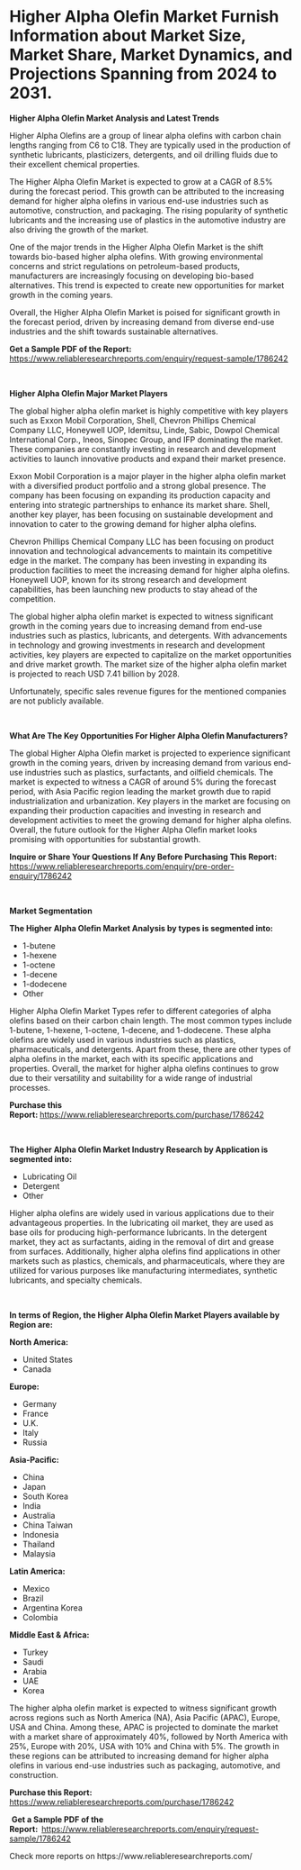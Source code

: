 <p><h1>Higher Alpha Olefin Market Furnish Information about Market Size, Market Share, Market Dynamics, and Projections Spanning from 2024 to 2031.</h1></p><p><strong>Higher Alpha Olefin Market Analysis and Latest Trends</strong></p>
<p><p>Higher Alpha Olefins are a group of linear alpha olefins with carbon chain lengths ranging from C6 to C18. They are typically used in the production of synthetic lubricants, plasticizers, detergents, and oil drilling fluids due to their excellent chemical properties.</p><p>The Higher Alpha Olefin Market is expected to grow at a CAGR of 8.5% during the forecast period. This growth can be attributed to the increasing demand for higher alpha olefins in various end-use industries such as automotive, construction, and packaging. The rising popularity of synthetic lubricants and the increasing use of plastics in the automotive industry are also driving the growth of the market.</p><p>One of the major trends in the Higher Alpha Olefin Market is the shift towards bio-based higher alpha olefins. With growing environmental concerns and strict regulations on petroleum-based products, manufacturers are increasingly focusing on developing bio-based alternatives. This trend is expected to create new opportunities for market growth in the coming years.</p><p>Overall, the Higher Alpha Olefin Market is poised for significant growth in the forecast period, driven by increasing demand from diverse end-use industries and the shift towards sustainable alternatives.</p></p>
<p><strong>Get a Sample PDF of the Report:&nbsp;</strong> <a href="https://www.reliableresearchreports.com/enquiry/request-sample/1786242">https://www.reliableresearchreports.com/enquiry/request-sample/1786242</a></p>
<p>&nbsp;</p>
<p><strong>Higher Alpha Olefin Major Market Players</strong></p>
<p><p>The global higher alpha olefin market is highly competitive with key players such as Exxon Mobil Corporation, Shell, Chevron Phillips Chemical Company LLC, Honeywell UOP, Idemitsu, Linde, Sabic, Dowpol Chemical International Corp., Ineos, Sinopec Group, and IFP dominating the market. These companies are constantly investing in research and development activities to launch innovative products and expand their market presence.</p><p>Exxon Mobil Corporation is a major player in the higher alpha olefin market with a diversified product portfolio and a strong global presence. The company has been focusing on expanding its production capacity and entering into strategic partnerships to enhance its market share. Shell, another key player, has been focusing on sustainable development and innovation to cater to the growing demand for higher alpha olefins.</p><p>Chevron Phillips Chemical Company LLC has been focusing on product innovation and technological advancements to maintain its competitive edge in the market. The company has been investing in expanding its production facilities to meet the increasing demand for higher alpha olefins. Honeywell UOP, known for its strong research and development capabilities, has been launching new products to stay ahead of the competition.</p><p>The global higher alpha olefin market is expected to witness significant growth in the coming years due to increasing demand from end-use industries such as plastics, lubricants, and detergents. With advancements in technology and growing investments in research and development activities, key players are expected to capitalize on the market opportunities and drive market growth. The market size of the higher alpha olefin market is projected to reach USD 7.41 billion by 2028.</p><p>Unfortunately, specific sales revenue figures for the mentioned companies are not publicly available.</p></p>
<p>&nbsp;</p>
<p><strong>What Are The Key Opportunities For Higher Alpha Olefin Manufacturers?</strong></p>
<p><p>The global Higher Alpha Olefin market is projected to experience significant growth in the coming years, driven by increasing demand from various end-use industries such as plastics, surfactants, and oilfield chemicals. The market is expected to witness a CAGR of around 5% during the forecast period, with Asia Pacific region leading the market growth due to rapid industrialization and urbanization. Key players in the market are focusing on expanding their production capacities and investing in research and development activities to meet the growing demand for higher alpha olefins. Overall, the future outlook for the Higher Alpha Olefin market looks promising with opportunities for substantial growth.</p></p>
<p><strong>Inquire or Share Your Questions If Any Before Purchasing This Report:</strong> <a href="https://www.reliableresearchreports.com/enquiry/pre-order-enquiry/1786242">https://www.reliableresearchreports.com/enquiry/pre-order-enquiry/1786242</a></p>
<p>&nbsp;</p>
<p><strong>Market Segmentation</strong></p>
<p><strong>The Higher Alpha Olefin Market Analysis by types is segmented into:</strong></p>
<p><ul><li>1-butene</li><li>1-hexene</li><li>1-octene</li><li>1-decene</li><li>1-dodecene</li><li>Other</li></ul></p>
<p><p>Higher Alpha Olefin Market Types refer to different categories of alpha olefins based on their carbon chain length. The most common types include 1-butene, 1-hexene, 1-octene, 1-decene, and 1-dodecene. These alpha olefins are widely used in various industries such as plastics, pharmaceuticals, and detergents. Apart from these, there are other types of alpha olefins in the market, each with its specific applications and properties. Overall, the market for higher alpha olefins continues to grow due to their versatility and suitability for a wide range of industrial processes.</p></p>
<p><strong>Purchase this Report:&nbsp;</strong><a href="https://www.reliableresearchreports.com/purchase/1786242">https://www.reliableresearchreports.com/purchase/1786242</a></p>
<p>&nbsp;</p>
<p><strong>The Higher Alpha Olefin Market Industry Research by Application is segmented into:</strong></p>
<p><ul><li>Lubricating Oil</li><li>Detergent</li><li>Other</li></ul></p>
<p><p>Higher alpha olefins are widely used in various applications due to their advantageous properties. In the lubricating oil market, they are used as base oils for producing high-performance lubricants. In the detergent market, they act as surfactants, aiding in the removal of dirt and grease from surfaces. Additionally, higher alpha olefins find applications in other markets such as plastics, chemicals, and pharmaceuticals, where they are utilized for various purposes like manufacturing intermediates, synthetic lubricants, and specialty chemicals.</p></p>
<p>&nbsp;</p>
<p><strong>In terms of Region, the Higher Alpha Olefin Market Players available by Region are:</strong></p>
<p>
    <p> <strong> North America: </strong>
        <ul>
            <li>United States</li>
            <li>Canada</li>
        </ul>
        </p> 
    <p> <strong> Europe: </strong>
        <ul>
            <li>Germany</li>
            <li>France</li>
            <li>U.K.</li>
            <li>Italy</li>
            <li>Russia</li>
        </ul>
        </p> 
    <p> <strong> Asia-Pacific: </strong>
        <ul>
            <li>China</li>
            <li>Japan</li>
            <li>South Korea</li>
            <li>India</li>
            <li>Australia</li>
            <li>China Taiwan</li>
            <li>Indonesia</li>
            <li>Thailand</li>
            <li>Malaysia</li>
        </ul>
        </p> 
    <p> <strong> Latin America: </strong>
        <ul>
            <li>Mexico</li>
            <li>Brazil</li>
            <li>Argentina Korea</li>
            <li>Colombia</li>
        </ul>
        </p> 
    <p> <strong> Middle East & Africa: </strong>
        <ul>
            <li>Turkey</li>
            <li>Saudi</li>
            <li>Arabia</li>
            <li>UAE</li>
            <li>Korea</li>
        </ul>
    </p>
    </p>
<p><p>The higher alpha olefin market is expected to witness significant growth across regions such as North America (NA), Asia Pacific (APAC), Europe, USA and China. Among these, APAC is projected to dominate the market with a market share of approximately 40%, followed by North America with 25%, Europe with 20%, USA with 10% and China with 5%. The growth in these regions can be attributed to increasing demand for higher alpha olefins in various end-use industries such as packaging, automotive, and construction.</p></p>
<p><strong>Purchase this Report: </strong><a href="https://www.reliableresearchreports.com/purchase/1786242">https://www.reliableresearchreports.com/purchase/1786242</a></p>
<p>&nbsp;<strong>Get a Sample PDF of the Report:&nbsp;&nbsp;</strong><a href="https://www.reliableresearchreports.com/enquiry/request-sample/1786242">https://www.reliableresearchreports.com/enquiry/request-sample/1786242</a></p>
<p><strong></strong></p>
<p>Check more reports on https://www.reliableresearchreports.com/</p>